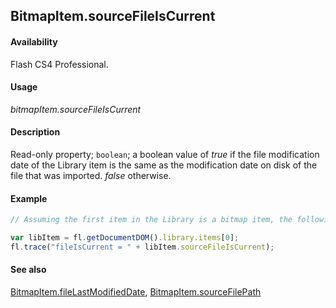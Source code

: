 ## BitmapItem.sourceFileIsCurrent

#### Availability

Flash CS4 Professional.

#### Usage

*bitmapItem.sourceFileIsCurrent*

#### Description

Read-only property; `boolean`; a boolean value of *true* if the file modification date of the Library item is the same as the modification date on disk of the file that was imported. *false* otherwise.

#### Example

```javascript
// Assuming the first item in the Library is a bitmap item, the following code displays "true" if the file that was imported has not been modified on disk since it was imported:

var libItem = fl.getDocumentDOM().library.items[0];
fl.trace("fileIsCurrent = " + libItem.sourceFileIsCurrent);
```

#### See also

[BitmapItem.fileLastModifiedDate](../BitmapItem_object/BitmapItem3.md), [BitmapItem.sourceFilePath](../BitmapItem_object/BitmapItem11.md)
